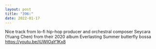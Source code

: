 ```yaml
---
layout: post
title: "396:"
date: 2022-01-17
---
```


Nice track from lo-fi hip-hop producer and orchestral composer Seycara (Yuang Chen) from their 2020 album Everlasting Summer
 butterfly bossa
https://youtu.be/iUWIOaY1Kx8
